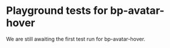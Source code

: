 # Playground tests for bp-avatar-hover
We are still awaiting the first test run for bp-avatar-hover.
